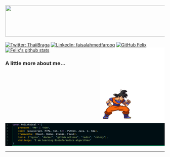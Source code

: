 
<img src="profileheader.gif" width="1640px" height="100px">
  
[![Twitter: ThaiiBraga](https://img.shields.io/twitter/follow/Felixfaisal46?style=social)](https://twitter.com/Felix)
[![Linkedin: faisalahmedfarooq](https://img.shields.io/badge/-faisalahmedfarooq-blue?style=flat-square&logo=Linkedin&logoColor=white&link=https://www.linkedin.com/in/faisalahmedfarooq/)](https://www.linkedin.com/in/faisal-ahmed-farooq-6395a0174/)
[![GitHub Felix](https://img.shields.io/github/followers/felixfaisal?label=follow&style=social)](https://github.com/felixfaisal)
<img src="aboutme.gif" width="204px" height="240px" align="right">
[![Felix's github stats](https://github-readme-stats.vercel.app/api?username=felixfaisal&theme=chartreuse-dark&show_icons=true)](https://github.com/felixfaisal/github-readme-stats)
###  A little more about me...  


<img src="felixcode.png">

---

